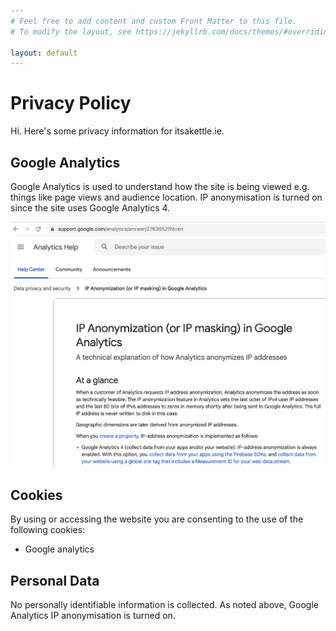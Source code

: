 ```yaml
---
# Feel free to add content and custom Front Matter to this file.
# To modify the layout, see https://jekyllrb.com/docs/themes/#overriding-theme-defaults

layout: default
---
```

# Privacy Policy
Hi. Here's some privacy information for itsakettle.ie.

## Google Analytics
Google Analytics is used to understand how the site is being viewed e.g. things like page views and audience location. IP anonymisation is turned on since the site uses Google Analytics 4.

<div align="center" >
	<img src="assets/img/google_analytics_ip_anon.png" alt="Google analytics anon screenshot."  />
</div>

## Cookies
By using or accessing the website you are consenting to the use of the following cookies:

* Google analytics

## Personal Data
No personally identifiable information is collected. As noted above, Google Analytics IP anonymisation is turned on.